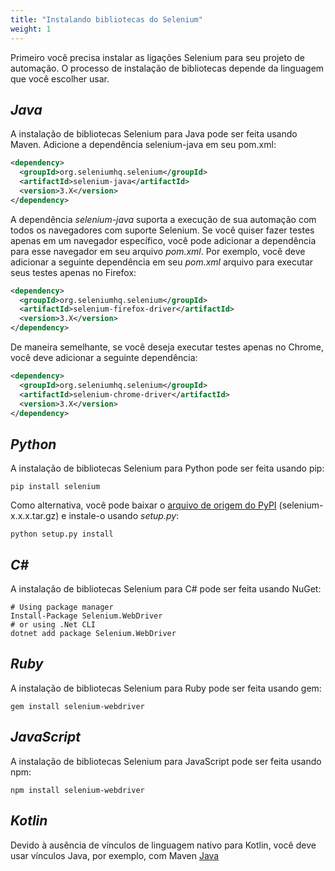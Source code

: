 ```yaml
---
title: "Instalando bibliotecas do Selenium"
weight: 1
---
```


Primeiro você precisa instalar as ligações Selenium para seu projeto de automação.
O processo de instalação de bibliotecas depende da linguagem que você escolher usar.

## _Java_
A instalação de bibliotecas Selenium para Java pode ser feita usando Maven.
Adicione a dependência selenium-java em seu pom.xml:

```xml
<dependency>
  <groupId>org.seleniumhq.selenium</groupId>
  <artifactId>selenium-java</artifactId>
  <version>3.X</version>
</dependency>
```

A dependência _selenium-java_ suporta a execução de sua automação com todos os navegadores com suporte Selenium. Se você quiser fazer testes
apenas em um navegador específico, você pode adicionar a dependência para esse navegador
em seu arquivo _pom.xml_.
Por exemplo, você deve adicionar a seguinte dependência em seu _pom.xml_
arquivo para executar seus testes apenas no Firefox:

```xml
<dependency>
  <groupId>org.seleniumhq.selenium</groupId>
  <artifactId>selenium-firefox-driver</artifactId>
  <version>3.X</version>
</dependency>
```
   
De maneira semelhante, se você deseja executar testes apenas no Chrome,
você deve adicionar a seguinte dependência:

```xml
<dependency>
  <groupId>org.seleniumhq.selenium</groupId>
  <artifactId>selenium-chrome-driver</artifactId>
  <version>3.X</version>
</dependency>
```

## _Python_
A instalação de bibliotecas Selenium para Python pode ser feita usando pip:

```shell
pip install selenium
```

Como alternativa, você pode baixar o [arquivo de origem do PyPI](https://pypi.org/project/selenium/#files)
(selenium-x.x.x.tar.gz) e instale-o usando _setup.py_:

```shell
python setup.py install
```

## _C#_
A instalação de bibliotecas Selenium para C# pode ser feita usando NuGet:

```shell
# Using package manager
Install-Package Selenium.WebDriver
# or using .Net CLI
dotnet add package Selenium.WebDriver
```

## _Ruby_
A instalação de bibliotecas Selenium para Ruby pode ser feita usando gem:

```shell
gem install selenium-webdriver
```

## _JavaScript_
A instalação de bibliotecas Selenium para JavaScript pode ser feita usando npm:

```shell
npm install selenium-webdriver
```

## _Kotlin_
Devido à ausência de vínculos de linguagem nativo para Kotlin, você deve usar vínculos Java, por exemplo, com Maven [Java](#java)

